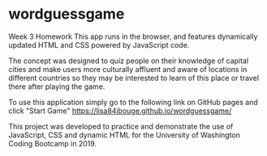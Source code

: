# wordguessgame
Week 3 Homework 
This app runs in the browser, and features dynamically updated HTML and CSS powered by JavaScript code.

The concept was designed to quiz people on their knowledge of capital cities and make users  more culturally affluent and aware of locations in different countries so they may be interested to learn of this place or travel there after playing the game.

To use this application simply go to the following link on GitHub pages and click "Start Game" https://lisa84ibouge.github.io/wordguessgame/

This project was developed to practice and demonstrate the use of JavaScript, CSS and dynamic HTML for the University of Washington Coding Bootcamp in 2019.
